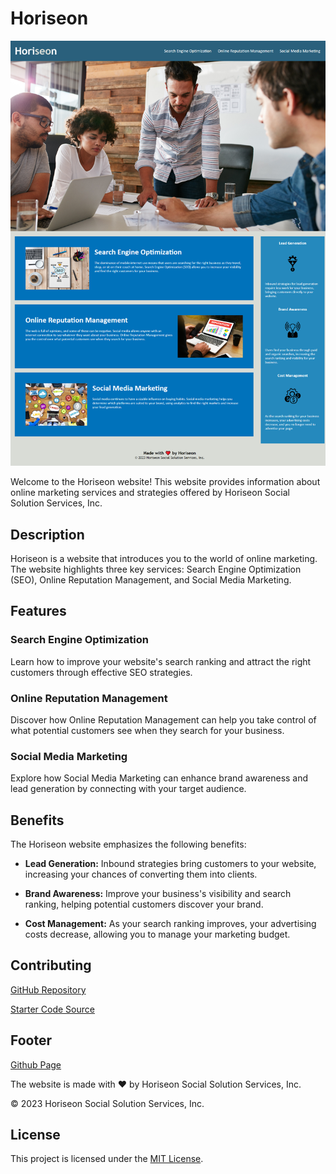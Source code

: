 # Horiseon

![alt text](<assets/images/Opera Snapshot_2024-02-04_132155_daleray1231.github.io.png>)

Welcome to the Horiseon website! This website provides information about online marketing services and strategies offered by Horiseon Social Solution Services, Inc.

## Description

Horiseon is a website that introduces you to the world of online marketing. The website highlights three key services: Search Engine Optimization (SEO), Online Reputation Management, and Social Media Marketing.

## Features

### Search Engine Optimization

Learn how to improve your website's search ranking and attract the right customers through effective SEO strategies.

### Online Reputation Management

Discover how Online Reputation Management can help you take control of what potential customers see when they search for your business.

### Social Media Marketing

Explore how Social Media Marketing can enhance brand awareness and lead generation by connecting with your target audience.

## Benefits

The Horiseon website emphasizes the following benefits:

- **Lead Generation:** Inbound strategies bring customers to your website, increasing your chances of converting them into clients.

- **Brand Awareness:** Improve your business's visibility and search ranking, helping potential customers discover your brand.

- **Cost Management:** As your search ranking improves, your advertising costs decrease, allowing you to manage your marketing budget.

## Contributing

[GitHub Repository](https://github.com/daleray1231/Horiseon-Refactor)

[Starter Code Source](https://github.com/coding-boot-camp/urban-octo-telegram) 

## Footer

[Github Page](https://daleray1231.github.io/Horiseon-Refactor)

The website is made with ❤️️ by Horiseon Social Solution Services, Inc.

&copy; 2023 Horiseon Social Solution Services, Inc.

## License

This project is licensed under the [MIT License](LICENSE).



